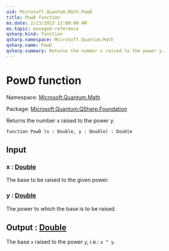 ```yaml
---
uid: Microsoft.Quantum.Math.PowD
title: PowD function
ms.date: 2/23/2023 12:00:00 AM
ms.topic: managed-reference
qsharp.kind: function
qsharp.namespace: Microsoft.Quantum.Math
qsharp.name: PowD
qsharp.summary: Returns the number x raised to the power y.
---
```


# PowD function

Namespace: [Microsoft.Quantum.Math](xref:Microsoft.Quantum.Math)

Package: [Microsoft.Quantum.QSharp.Foundation](https://nuget.org/packages/Microsoft.Quantum.QSharp.Foundation)


Returns the number x raised to the power y.

```qsharp
function PowD (x : Double, y : Double) : Double
```


## Input

### x : [Double](xref:microsoft.quantum.qsharp.valueliterals#double-literals)

The base to be raised to the given power.


### y : [Double](xref:microsoft.quantum.qsharp.valueliterals#double-literals)

The power to which the base is to be raised.



## Output : [Double](xref:microsoft.quantum.qsharp.valueliterals#double-literals)

The base `x` raised to the power `y`; i.e.: `x ^ y`.